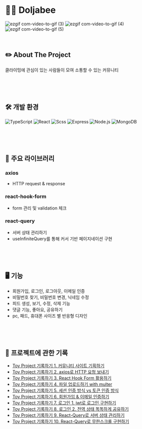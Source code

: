 # 🧗‍♀️ Doljabee


![ezgif com-video-to-gif (3)](https://user-images.githubusercontent.com/59763645/228170397-0fa2a26c-9972-44a1-9bcd-d5517beda264.gif)
![ezgif com-video-to-gif (4)](https://user-images.githubusercontent.com/59763645/228256639-c74e4e71-b592-4f32-8003-12b928bc27eb.gif)
![ezgif com-video-to-gif (5)](https://user-images.githubusercontent.com/59763645/228262868-5fc10fb8-1ea8-4376-b53c-e01cd25c6d47.gif)


<br>

## ✏️ About The Project
클라이밍에 관심이 있는 사람들이 모여 소통할 수 있는 커뮤니티

<br>
<br>
<br>

## 🛠 개발 환경

![TypeScript](https://img.shields.io/badge/typescript-%23007ACC.svg?style=for-the-badge&logo=typescript&logoColor=white)
![React](https://img.shields.io/badge/react-%2320232a.svg?style=for-the-badge&logo=react&logoColor=%2361DAFB)
![Scss](https://img.shields.io/badge/Sass-%cc6699.svg?style=for-the-badge&logo=Sass&logoColor=%CC6699)
![Express](https://img.shields.io/badge/express-000000?style=for-the-badge&logo=express&logoColor=white)
![Node.js](https://img.shields.io/badge/node.js-339933?style=for-the-badge&logo=Node.js&logoColor=white)
![MongoDB](https://img.shields.io/badge/mongoDB-47A248?style=for-the-badge&logo=MongoDB&logoColor=white)

<br>
<br>
<br>

## 🧚 주요 라이브러리

### axios

* HTTP request & response

### react-hook-form

* form 관리 및 validation 체크

### react-query

* 서버 상태 관리하기
* useInfiniteQuery를 통해 커서 기반 페이지네이션 구현

<br>
<br>
<br>

## 🖥 기능

* 회원가입, 로그인, 로그아웃, 이메일 인증
* 비밀번호 찾기, 비밀번호 변경, 닉네임 수정
* 피드 생성, 보기, 수정, 삭제 기능
* 댓글 기능, 좋아요, 공유하기
* pc, 패드, 휴대폰 사이즈 별 반응형 디자인

<br>
<br>
<br>

## 📒 프로젝트에 관한 기록
* [Toy Project 기록하기 1. 커뮤니티 사이트 기획하기](https://jihye-dev.tistory.com/59)
* [Toy Project 기록하기 2. axios로 HTTP 요청 보내기](https://jihye-dev.tistory.com/60) 
* [Toy Project 기록하기 3. React Hook Form 활용하기](https://jihye-dev.tistory.com/61)
* [Toy Project 기록하기 4. 파일 업로드하기 with multer](https://jihye-dev.tistory.com/62)
* [Toy Project 기록하기 5. 세션 인증 방식 vs 토큰 인증 방식](https://jihye-dev.tistory.com/63)
* [Toy Project 기록하기 6. 회원가입 & 이메일 인증하기](https://jihye-dev.tistory.com/64)
* [Toy Project 기록하기 7. 로그인 1. jwt로 로그인 구현하기](https://jihye-dev.tistory.com/65)
* [Toy Project 기록하기 8. 로그인 2. 전역 상태 똑똑하게 공유하기](https://jihye-dev.tistory.com/66)
* [Toy Project 기록하기 9. React-Query로 서버 상태 관리하기](https://jihye-dev.tistory.com/67)
* [Toy Project 기록하기 10. React-Query로 무한스크롤 구현하기](https://jihye-dev.tistory.com/68)
<br>
